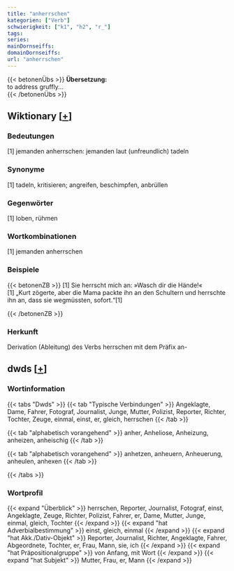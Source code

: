 ```yaml
---
title: "anherrschen"
kategorien: ["Verb"]
schwierigkeit: ["k1", "h2", "r_"]
tags:
series:
mainDornseiffs:
domainDornseiffs:
url: "anherrschen"
---
```


{{< betonenÜbs >}}
**Übersetzung:**  
to address gruffly...  
{{< /betonenÜbs >}}

## Wiktionary [[+](https://de.wiktionary.org/wiki/anherrschen)]

### Bedeutungen
[1] jemanden anherrschen: jemanden laut (unfreundlich) tadeln  

### Synonyme
[1] tadeln, kritisieren; angreifen, beschimpfen, anbrüllen  

### Gegenwörter
[1] loben, rühmen  

### Wortkombinationen
[1] jemanden anherrschen  

### Beispiele
{{< betonenZB >}}
[1] Sie herrscht mich an: »Wasch dir die Hände!«  
[1] „Kurt zögerte, aber die Mama packte ihn an den Schultern und herrschte ihn an, dass sie wegmüssten, sofort.“[1]  

{{< /betonenZB >}}
### Herkunft
Derivation (Ableitung) des Verbs herrschen mit dem Präfix an-  



## dwds [[+](https://www.dwds.de/wb/anherrschen)]

### Wortinformation
{{< tabs "Dwds" >}}
{{< tab "Typische Verbindungen" >}}
Angeklagte, Dame, Fahrer, Fotograf, Journalist, Junge, Mutter, Polizist, Reporter, Richter, Tochter, Zeuge, einmal, einst, er, gleich, herrschen
{{< /tab >}}

{{< tab "alphabetisch vorangehend" >}}
anher, Anheliose, Anheizung, anheizen, anheischig
{{< /tab >}}

{{< tab "alphabetisch vorangehend" >}}
anhetzen, anheuern, Anheuerung, anheulen, anhexen
{{< /tab >}}

{{< /tabs >}}

### Wortprofil
{{< expand "Überblick" >}} herrschen, Reporter, Journalist, Fotograf, einst, Angeklagte, Zeuge, Richter, Polizist, Fahrer, er, Dame, Mutter, Junge, einmal, gleich, Tochter {{< /expand >}}
{{< expand "hat Adverbialbestimmung" >}} einst, gleich, einmal {{< /expand >}}
{{< expand "hat Akk./Dativ-Objekt" >}} Reporter, Journalist, Richter, Angeklagte, Fahrer, Abgeordnete, Tochter, er, Frau, Mann, sie, ich {{< /expand >}}
{{< expand "hat Präpositionalgruppe" >}} von Anfang, mit Wort {{< /expand >}}
{{< expand "hat Subjekt" >}} Mutter, Frau, er, Mann {{< /expand >}}

